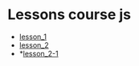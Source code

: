 # Lessons course js

* [lesson_1]( https://lllena.github.io/dz_js/lesson_1/ )
* [lesson_2]( https://lllena.github.io/dz_js/lesson_2/ )
* *[lesson_2-1]( https://lllena.github.io/dz_js/lesson_2-1/ )
